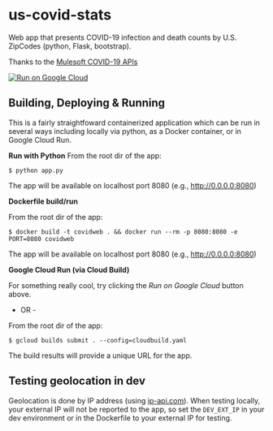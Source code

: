 # us-covid-stats
Web app that presents COVID-19 infection and death counts by U.S. ZipCodes (python, Flask, bootstrap).

Thanks to the [Mulesoft COVID-19 APIs](https://www.mulesoft.com/exchange/68ef9520-24e9-4cf2-b2f5-620025690913/covid19-data-tracking-api/)

[![Run on Google Cloud](https://deploy.cloud.run/button.svg)](https://deploy.cloud.run)

## Building, Deploying & Running
This is a fairly straightfoward containerized application which can be run in several ways including locally via python, as a Docker container, or in Google Cloud Run.

**Run with Python**
From the root dir of the app:

`$ python app.py`

The app will be available on localhost port 8080 (e.g., http://0.0.0.0:8080)

**Dockerfile build/run**

From the root dir of the app:

`$ docker build -t covidweb . && docker run --rm -p 8080:8080 -e PORT=8080 covidweb`

The app will be available on localhost port 8080 (e.g., http://0.0.0.0:8080)

**Google Cloud Run (via Cloud Build)**

For something really cool, try clicking the *Run on Google Cloud* button above.

- OR -

From the root dir of the app:

`$ gcloud builds submit . --config=cloudbuild.yaml`

The build results will provide a unique URL for the app.

## Testing geolocation in dev
Geolocation is done by IP address (using [ip-api.com](https://ip-api.com)). When testing locally, your external IP will not be reported to the app, so 
set the `DEV_EXT_IP` in your dev environment or in the Dockerfile to your external IP for testing.
